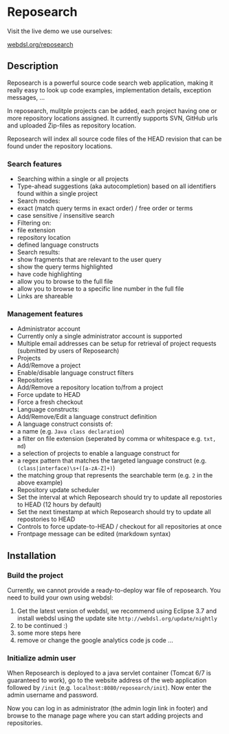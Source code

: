 # Reposearch #

Visit the live demo we use ourselves:

[webdsl.org/reposearch](http://www.webdsl.org/reposearch)

## Description ##

Reposearch is a powerful source code search web application, making it really easy to look up code examples, implementation details, exception messages, ...

In reposearch, mulitple projects can be added, each project having one or more repository locations assigned. It currently supports SVN, GitHub urls and uploaded Zip-files as repository location.

Reposearch will index all source code files of the HEAD revision that can be found under the repository locations.

### Search features ###

 - Searching within a single or all projects
 - Type-ahead suggestions (aka autocompletion) based on all identifiers found within a single project
 - Search modes:
  - exact (match query terms in exact order) / free order or terms
  - case sensitive / insensitive search
 - Filtering on:
  - file extension
  - repository location
  - defined language constructs
 - Search results:
  - show fragments that are relevant to the user query
  - show the query terms highlighted
  - have code highlighting
  - allow you to browse to the full file
  - allow you to browse to a specific line number in the full file
 - Links are shareable

### Management features ###
 - Administrator account
  - Currently only a single administrator account is supported
  - Multiple email addresses can be setup for retrieval of project requests (submitted by users of Reposearch)
 - Projects
  - Add/Remove a project
  - Enable/disable language construct filters
 - Repositories
  - Add/Remove a repository location to/from a project
  - Force update to HEAD
  - Force a fresh checkout 
 - Language constructs:
  - Add/Remove/Edit a language construct definition
  - A language construct consists of:
   - a name (e.g. `Java class declaration`)
   - a filter on file extension (seperated by comma or whitespace e.g. `txt, md`)
   - a selection of projects to enable a language construct for
   - a regex pattern that matches the targeted language construct (e.g. `(class|interface)\s+([a-zA-Z]+)`)
   - the matching group that represents the searchable term (e.g. `2` in the above example)
 - Repository update scheduler
  - Set the interval at which Reposearch should try to update all repostories to HEAD (12 hours by default)
  - Set the next timestamp at which Reposearch should try to update all repostories to HEAD
  - Controls to force update-to-HEAD / checkout for all repositories at once
 - Frontpage message can be edited (markdown syntax)

## Installation ##

### Build the project ###
Currently, we cannot provide a ready-to-deploy war file of reposearch. You need to build your own using webdsl:

 1. Get the latest version of webdsl, we recommend using Eclipse 3.7 and install webdsl using the update site `http://webdsl.org/update/nightly`
 2. to be continued :)
 3. some more steps here
 4. remove or change the google analytics code js code ...

### Initialize admin user ###

When Reposearch is deployed to a java servlet container (Tomcat 6/7 is guaranteed to work), go to the website address of the web application followed by `/init` (e.g. `localhost:8080/reposearch/init`). Now enter the admin username and password.

Now you can log in as administrator (the admin login link in footer) and browse to the manage page where you can start adding projects and repositories.
